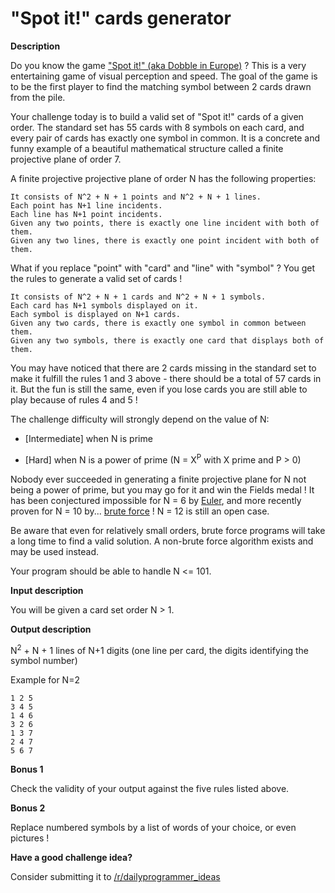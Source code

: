 # "Spot it!" cards generator
<div class="md"><p><strong>Description</strong></p>
<p>Do you know the game <a href="https://boardgamegeek.com/boardgame/63268/spot-it">"Spot it!" (aka Dobble in Europe)</a> ? This is a very entertaining game of visual perception and speed. The goal of the game is to be the first player to find the matching symbol between 2 cards drawn from the pile.</p>
<p>Your challenge today is to build a valid set of "Spot it!" cards of a given order. The standard set has 55 cards with 8 symbols on each card, and every pair of cards has exactly one symbol in common. It is a concrete and funny example of a beautiful mathematical structure called a finite projective plane of order 7.</p>
<p>A finite projective projective plane of order N has the following properties:</p>
<pre><code>It consists of N^2 + N + 1 points and N^2 + N + 1 lines.
Each point has N+1 line incidents.
Each line has N+1 point incidents.
Given any two points, there is exactly one line incident with both of them.
Given any two lines, there is exactly one point incident with both of them.
</code></pre>
<p>What if you replace "point" with "card" and "line" with "symbol" ? You get the rules to generate a valid set of cards !</p>
<pre><code>It consists of N^2 + N + 1 cards and N^2 + N + 1 symbols.
Each card has N+1 symbols displayed on it.
Each symbol is displayed on N+1 cards.
Given any two cards, there is exactly one symbol in common between them.
Given any two symbols, there is exactly one card that displays both of them.
</code></pre>
<p>You may have noticed that there are 2 cards missing in the standard set to make it fulfill the rules 1 and 3 above - there should be a total of 57 cards in it. But the fun is still the same, even if you lose cards you are still able to play because of rules 4 and 5 !</p>
<p>The challenge difficulty will strongly depend on the value of N:</p>
<ul>
<li><p>[Intermediate] when N is prime</p></li>
<li><p>[Hard] when N is a power of prime (N = X<sup>P</sup> with X prime and P &gt; 0)</p></li>
</ul>
<p>Nobody ever succeeded in generating a finite projective plane for N not being a power of prime, but you may go for it and win the Fields medal ! It has been conjectured impossible for N = 6 by <a href="https://en.wikipedia.org/wiki/Thirty-six_officers_problem">Euler</a>, and more recently proven for N = 10 by... <a href="https://www.maa.org/sites/default/files/pdf/upload_library/22/Ford/Lam305-318.pdf">brute force</a> ! N = 12 is still an open case.</p>
<p>Be aware that even for relatively small orders, brute force programs will take a long time to find a valid solution. A non-brute force algorithm exists and may be used instead.</p>
<p>Your program should be able to handle N &lt;= 101.</p>
<p><strong>Input description</strong></p>
<p>You will be given a card set order N &gt; 1.</p>
<p><strong>Output description</strong></p>
<p>N<sup>2</sup> + N + 1 lines of N+1 digits (one line per card, the digits identifying the symbol number)</p>
<p>Example for N=2</p>
<pre><code>1 2 5
3 4 5
1 4 6
3 2 6
1 3 7
2 4 7
5 6 7
</code></pre>
<p><strong>Bonus 1</strong></p>
<p>Check the validity of your output against the five rules listed above.</p>
<p><strong>Bonus 2</strong></p>
<p>Replace numbered symbols by a list of words of your choice, or even pictures !</p>
<p><strong>Have a good challenge idea?</strong></p>
<p>Consider submitting it to <a href="/r/dailyprogrammer_ideas">/r/dailyprogrammer_ideas</a></p>
</div>
